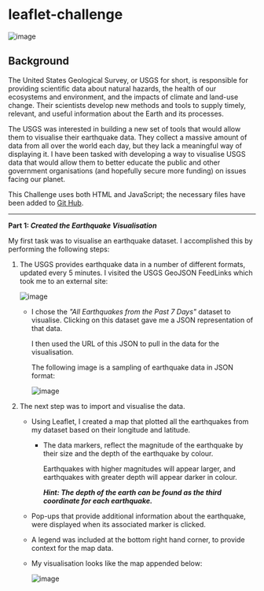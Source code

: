 # leaflet-challenge

![image](https://github.com/Mago281/leaflet-challenge/assets/131424690/b3a8ef84-91cc-44eb-8728-f2cc9a1e90a4)

## Background

The United States Geological Survey, or USGS for short, is responsible for providing scientific data about natural hazards, the health of our ecosystems and environment, and the impacts of climate and land-use change. Their scientists develop new methods and tools to supply timely, relevant, and useful information about the Earth and its processes.

The USGS was interested in building a new set of tools that would allow them to visualise their earthquake data. They collect a massive amount of data from all over the world each day, but they lack a meaningful way of displaying it. 
I have been tasked with developing a way to visualise USGS data that would allow them to better educate the public and other government organisations (and hopefully secure more funding) on issues facing our planet.

This Challenge uses both HTML and JavaScript; the necessary files have been added to [Git Hub](https://github.com/Mago281/leaflet-challenge/tree/main/Leaflet-Part-1/). 

---

**Part 1: _Created the Earthquake Visualisation_**

My first task was to visualise an earthquake dataset. I accomplished this by performing the following steps:

1.  The USGS provides earthquake data in a number of different formats, updated every 5 minutes. I visited the USGS GeoJSON FeedLinks which took me to an external site:

    ![image](https://github.com/Mago281/leaflet-challenge/assets/131424690/7c2c4b33-9a72-4826-add3-40b644ca52cb)

    
    - I chose the _"All Earthquakes from the Past 7 Days"_ dataset to visualise. Clicking on this dataset gave me a JSON representation of that data.  
      
      I then used the URL of this JSON to pull in the data for the visualisation. 
      
      The following image is a sampling of earthquake data in JSON format:
      
        ![image](https://github.com/Mago281/leaflet-challenge/assets/131424690/1a1cf9ce-2887-4360-aed2-a881ba6ba12e)


3.  The next step was to import and visualise the data.

    - Using Leaflet, I created a map that plotted all the earthquakes from my dataset based on their longitude and latitude.

        + The data markers, reflect the magnitude of the earthquake by their size and the depth of the earthquake by colour.
          
          Earthquakes with higher magnitudes will appear larger, and earthquakes with greater depth will appear darker in colour.

          _**Hint: The depth of the earth can be found as the third coordinate for each earthquake.**_

    - Pop-ups that provide additional information about the earthquake, were displayed when its associated marker is clicked.

    - A legend was included at the bottom right hand corner, to provide context for the map data.

    - My visualisation looks like the map appended below:
  
         ![image](https://github.com/Mago281/leaflet-challenge/assets/131424690/76f0ddf7-4abb-44f1-9d50-92b3deba3b61)
 


